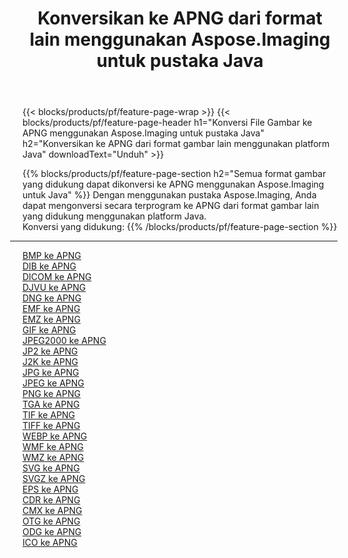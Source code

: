 ﻿---
title: Konversikan ke APNG dari format lain menggunakan Aspose.Imaging untuk pustaka Java 
weight: 3920
url: /id/java/conversion/to/apng 
lang: id
langdirlevel: 2
locales: zh-hans,ja,it,ru,de,es,fr,nl,id,lt,pl,pt,vi,tr,ko,zh-hant,ar,hi,th,sv,cs,uk,he
description: Menggunakan Aspose.Imaging Anda dapat mengonversi ke APNG dari format lain menggunakan Java
---

{{< blocks/products/pf/feature-page-wrap >}}
{{< blocks/products/pf/feature-page-header h1="Konversi File Gambar ke APNG menggunakan Aspose.Imaging untuk pustaka Java" h2="Konversikan ke APNG dari format gambar lain menggunakan platform Java" downloadText="Unduh" >}}


{{% blocks/products/pf/feature-page-section  h2="Semua format gambar yang didukung dapat dikonversi ke APNG menggunakan Aspose.Imaging untuk Java" %}}
Dengan menggunakan pustaka Aspose.Imaging, Anda dapat mengonversi secara terprogram ke APNG dari format gambar lain yang didukung menggunakan platform Java.
<br/>
Konversi yang didukung:
{{% /blocks/products/pf/feature-page-section %}}
<div class="container-fluid productfamilypage bg-gray">
    <div class="convertypes bg-gray agp-content section">
        <div class="container">
		<hr style="margin-left:-20px;"/>
		<div class="row other-converters">
		    <div class='col-md-2 other-converter remove-lp remove-rp'><a href="/imaging/id/java/conversion/bmp-to-apng" >BMP ke APNG</a></div>
<div class='col-md-2 other-converter remove-lp remove-rp'><a href="/imaging/id/java/conversion/dib-to-apng" >DIB ke APNG</a></div>
<div class='col-md-2 other-converter remove-lp remove-rp'><a href="/imaging/id/java/conversion/dicom-to-apng" >DICOM ke APNG</a></div>
<div class='col-md-2 other-converter remove-lp remove-rp'><a href="/imaging/id/java/conversion/djvu-to-apng" >DJVU ke APNG</a></div>
<div class='col-md-2 other-converter remove-lp remove-rp'><a href="/imaging/id/java/conversion/dng-to-apng" >DNG ke APNG</a></div>
<div class='col-md-2 other-converter remove-lp remove-rp'><a href="/imaging/id/java/conversion/emf-to-apng" >EMF ke APNG</a></div>
<div class='col-md-2 other-converter remove-lp remove-rp'><a href="/imaging/id/java/conversion/emz-to-apng" >EMZ ke APNG</a></div>
<div class='col-md-2 other-converter remove-lp remove-rp'><a href="/imaging/id/java/conversion/gif-to-apng" >GIF ke APNG</a></div>
<div class='col-md-2 other-converter remove-lp remove-rp'><a href="/imaging/id/java/conversion/jpeg2000-to-apng" >JPEG2000 ke APNG</a></div>
<div class='col-md-2 other-converter remove-lp remove-rp'><a href="/imaging/id/java/conversion/jp2-to-apng" >JP2 ke APNG</a></div>
<div class='col-md-2 other-converter remove-lp remove-rp'><a href="/imaging/id/java/conversion/j2k-to-apng" >J2K ke APNG</a></div>
<div class='col-md-2 other-converter remove-lp remove-rp'><a href="/imaging/id/java/conversion/jpg-to-apng" >JPG ke APNG</a></div>
<div class='col-md-2 other-converter remove-lp remove-rp'><a href="/imaging/id/java/conversion/jpeg-to-apng" >JPEG ke APNG</a></div>
<div class='col-md-2 other-converter remove-lp remove-rp'><a href="/imaging/id/java/conversion/png-to-apng" >PNG ke APNG</a></div>
<div class='col-md-2 other-converter remove-lp remove-rp'><a href="/imaging/id/java/conversion/tga-to-apng" >TGA ke APNG</a></div>
<div class='col-md-2 other-converter remove-lp remove-rp'><a href="/imaging/id/java/conversion/tif-to-apng" >TIF ke APNG</a></div>
<div class='col-md-2 other-converter remove-lp remove-rp'><a href="/imaging/id/java/conversion/tiff-to-apng" >TIFF ke APNG</a></div>
<div class='col-md-2 other-converter remove-lp remove-rp'><a href="/imaging/id/java/conversion/webp-to-apng" >WEBP ke APNG</a></div>
<div class='col-md-2 other-converter remove-lp remove-rp'><a href="/imaging/id/java/conversion/wmf-to-apng" >WMF ke APNG</a></div>
<div class='col-md-2 other-converter remove-lp remove-rp'><a href="/imaging/id/java/conversion/wmz-to-apng" >WMZ ke APNG</a></div>
<div class='col-md-2 other-converter remove-lp remove-rp'><a href="/imaging/id/java/conversion/svg-to-apng" >SVG ke APNG</a></div>
<div class='col-md-2 other-converter remove-lp remove-rp'><a href="/imaging/id/java/conversion/svgz-to-apng" >SVGZ ke APNG</a></div>
<div class='col-md-2 other-converter remove-lp remove-rp'><a href="/imaging/id/java/conversion/eps-to-apng" >EPS ke APNG</a></div>
<div class='col-md-2 other-converter remove-lp remove-rp'><a href="/imaging/id/java/conversion/cdr-to-apng" >CDR ke APNG</a></div>
<div class='col-md-2 other-converter remove-lp remove-rp'><a href="/imaging/id/java/conversion/cmx-to-apng" >CMX ke APNG</a></div>
<div class='col-md-2 other-converter remove-lp remove-rp'><a href="/imaging/id/java/conversion/otg-to-apng" >OTG ke APNG</a></div>
<div class='col-md-2 other-converter remove-lp remove-rp'><a href="/imaging/id/java/conversion/odg-to-apng" >ODG ke APNG</a></div>
<div class='col-md-2 other-converter remove-lp remove-rp'><a href="/imaging/id/java/conversion/ico-to-apng" >ICO ke APNG</a></div>
                </div>
        </div>
    </div>
</div>
<br/>


